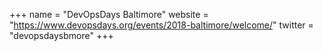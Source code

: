 +++
name = "DevOpsDays Baltimore"
website = "https://www.devopsdays.org/events/2018-baltimore/welcome/"
twitter = "devopsdaysbmore"
+++